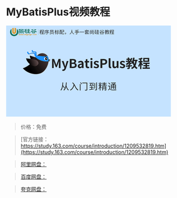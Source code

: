 # MyBatisPlus视频教程

![img](../../../assets/study163/free/3b78afa50f1043338a0bf36ce93bbc8c.jpg)

> 价格：免费

> [官方链接：https://study.163.com/course/introduction/1209532819.htm](https://study.163.com/course/introduction/1209532819.htm)

> [阿里网盘：]()

> [百度网盘：]()

> [夸克网盘：]()
